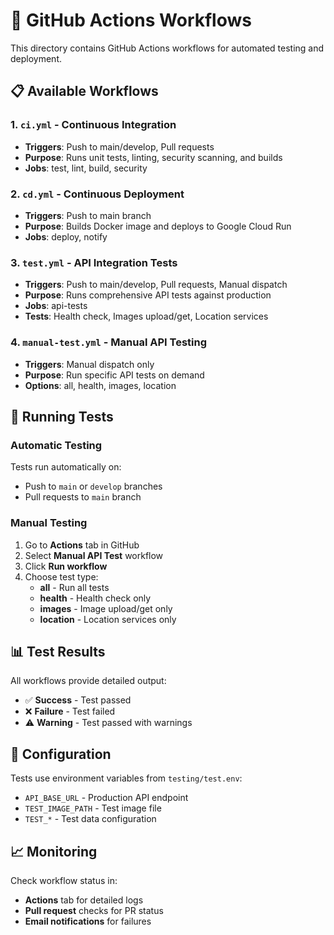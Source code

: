 # 🚀 GitHub Actions Workflows

This directory contains GitHub Actions workflows for automated testing and deployment.

## 📋 Available Workflows

### 1. `ci.yml` - Continuous Integration
- **Triggers**: Push to main/develop, Pull requests
- **Purpose**: Runs unit tests, linting, security scanning, and builds
- **Jobs**: test, lint, build, security

### 2. `cd.yml` - Continuous Deployment  
- **Triggers**: Push to main branch
- **Purpose**: Builds Docker image and deploys to Google Cloud Run
- **Jobs**: deploy, notify

### 3. `test.yml` - API Integration Tests
- **Triggers**: Push to main/develop, Pull requests, Manual dispatch
- **Purpose**: Runs comprehensive API tests against production
- **Jobs**: api-tests
- **Tests**: Health check, Images upload/get, Location services

### 4. `manual-test.yml` - Manual API Testing
- **Triggers**: Manual dispatch only
- **Purpose**: Run specific API tests on demand
- **Options**: all, health, images, location

## 🧪 Running Tests

### Automatic Testing
Tests run automatically on:
- Push to `main` or `develop` branches
- Pull requests to `main` branch

### Manual Testing
1. Go to **Actions** tab in GitHub
2. Select **Manual API Test** workflow
3. Click **Run workflow**
4. Choose test type:
   - **all** - Run all tests
   - **health** - Health check only
   - **images** - Image upload/get only
   - **location** - Location services only

## 📊 Test Results

All workflows provide detailed output:
- ✅ **Success** - Test passed
- ❌ **Failure** - Test failed  
- ⚠️ **Warning** - Test passed with warnings

## 🔧 Configuration

Tests use environment variables from `testing/test.env`:
- `API_BASE_URL` - Production API endpoint
- `TEST_IMAGE_PATH` - Test image file
- `TEST_*` - Test data configuration

## 📈 Monitoring

Check workflow status in:
- **Actions** tab for detailed logs
- **Pull request** checks for PR status
- **Email notifications** for failures
